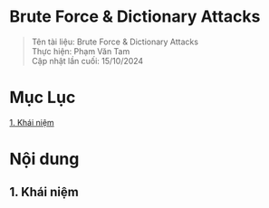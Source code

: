# Brute Force & Dictionary Attacks
>Tên tài liệu: Brute Force & Dictionary Attacks <br>
Thực hiện: Phạm Văn Tam <br>
Cập nhật lần cuối: 15/10/2024
>
# Mục Lục
[1. Khái niệm ](#p1) <br>

# Nội dung
<a id="p1"></a>
## 1. Khái niệm 
